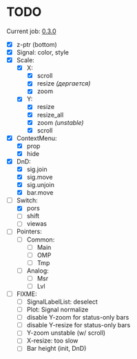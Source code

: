 # TODO

Current job: [0.3.0](https://github.com/tieugene/iosc.py/milestone/12)

- [x] z-ptr (bottom)
- [x] Signal: color, style
- [x] Scale:
  + [x] X:
    * [x] scroll
    * [x] resize *(дергается)*
    * [x] zoom
  + [x] Y:
    * [x] resize
    * [x] resize_all
    * [x] zoom *(unstable)*
    * [x] scroll
- [x] ContextMenu:
  + [x] prop
  + [x] hide
- [x] DnD:
  + [x] sig.join
  + [x] sig.move
  + [x] sig.unjoin
  + [x] bar.move
- [ ] Switch:
  + [x] pors
  + [ ] shift
  + [ ] viewas
- [ ] Pointers:
  + [ ] Common:
    + [ ] Main
    + [ ] OMP
    + [ ] Tmp
  + [ ] Analog:
    * [ ] Msr
    * [ ] Lvl
- [ ] FIXME:
  + [ ] SignalLabelList: deselect
  + [ ] Plot: Signal normalize
  + [ ] disable Y-zoom for status-only bars
  + [ ] disable Y-resize for status-only bars
  + [ ] Y-zoom unstable (w/ scroll)
  + [ ] X-resize: too slow
  + [ ] Bar height (init, DnD)
